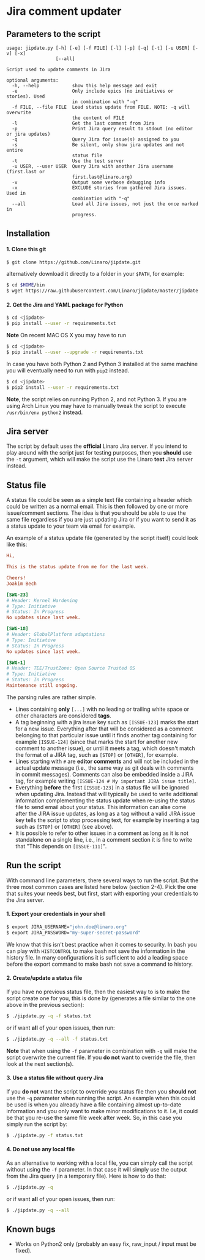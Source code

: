 # Jira comment updater

## Parameters to the script

```
usage: jipdate.py [-h] [-e] [-f FILE] [-l] [-p] [-q] [-t] [-u USER] [-v] [-x]
                  [--all]

Script used to update comments in Jira

optional arguments:
  -h, --help            show this help message and exit
  -e                    Only include epics (no initiatives or stories). Used
                        in combination with "-q"
  -f FILE, --file FILE  Load status update from FILE. NOTE: -q will overwrite
                        the content of FILE
  -l                    Get the last comment from Jira
  -p                    Print Jira query result to stdout (no editor or jira updates)
  -q                    Query Jira for issue(s) assigned to you
  -s                    Be silent, only show jira updates and not entire
                        status file
  -t                    Use the test server
  -u USER, --user USER  Query Jira with another Jira username (first.last or
                        first.last@linaro.org)
  -v                    Output some verbose debugging info
  -x                    EXCLUDE stories from gathered Jira issues. Used in
                        combination with "-q"
  --all                 Load all Jira issues, not just the once marked in
                        progress.
```

## Installation
#### 1. Clone this git
```bash
$ git clone https://github.com/Linaro/jipdate.git
```

alternatively download it directly to a folder in your `$PATH`, for example:
```bash
$ cd $HOME/bin
$ wget https://raw.githubusercontent.com/Linaro/jipdate/master/jipdate.py
```

#### 2. Get the Jira and YAML package for Python
```bash
$ cd <jipdate>
$ pip install --user -r requirements.txt
```

**Note** On recent MAC OS X you may have to run
```bash
$ cd <jipdate>
$ pip install --user --upgrade -r requirements.txt
```

In case you have both Python 2 and Python 3 installed at the same machine you
will eventually need to run with `pip2` instead.
```bash
$ cd <jipdate>
$ pip2 install --user -r requirements.txt
```

**Note**, the script relies on running Python 2, and not Python 3.  If you are
using Arch Linux you may have to manually tweak the script to execute
`/usr/bin/env python2` instead.

## Jira server
The script by default uses the **official** Linaro Jira server. If you intend to
play around with the script just for testing purposes, then you **should** use
the `-t` argument, which will make the script use the Linaro **test** Jira
server instead.

## Status file
A status file could be seen as a simple text file containing a header which
could be written as a normal email. This is then followed by one or more
issue/comment sections. The idea is that you should be able to use the same file
regardless if you are just updating Jira or if you want to send it as a status
update to your team via email for example.

An example of a status update file (generated by the script itself) could look
like this:
```ini
Hi,

This is the status update from me for the last week.

Cheers!
Joakim Bech

[SWG-23]
# Header: Kernel Hardening
# Type: Initiative
# Status: In Progress
No updates since last week.

[SWG-18]
# Header: GlobalPlatform adaptations
# Type: Initiative
# Status: In Progress
No updates since last week.

[SWG-1]
# Header: TEE/TrustZone: Open Source Trusted OS
# Type: Initiative
# Status: In Progress
Maintenance still ongoing.

```
The parsing rules are rather simple.
* Lines containing **only** `[...]` with no leading or trailing white space or
  other characters are considered **tags**.
* A tag beginning with a jira issue key such as `[ISSUE-123]` marks the start
  for a new issue.  Everything after that will be considered as a comment
  belonging to that particular issue until it finds another tag
  containing for example `[ISSUE-124]` (since that marks the start for another
  new comment to another issue), or until it meets a tag, which doesn't match
  the format of a JIRA tag, such as `[STOP]` or `[OTHER]`, for example.
* Lines starting with `#` are **editor comments** and will not be included in
  the actual update message (i.e., the same way as git deals with comments in
  commit messages).  Comments can also be embedded inside a JIRA tag, for
  example writing `[ISSUE-124 # My important JIRA issue title]`.
* Everything **before** the first `[ISSUE-123]` in a status file will be ignored
  when updating Jira. Instead that will typically be used to write additional
  information complementing the status update when re-using the status file to
  send email about your status.  This information can alse come after the JIRA
  issue updates, as long as a tag without a valid JIRA issue key tells the
  script to stop processing text, for example by inserting a tag such as
  `[STOP]` or `[OTHER]` (see above).
* It is possible to refer to other issues in a comment as long as it is not
  standalone on a single line, i.e., in a comment section it is fine to write that
  "This depends on `[ISSUE-111]`".

## Run the script
With command line parameters, there several ways to run the script. But the three
most common cases are listed here below (section 2-4). Pick the one that suites
your needs best, but first, start with exporting your credentials to the Jira
server.
#### 1. Export your credentials in your shell
```bash
$ export JIRA_USERNAME="john.doe@linaro.org"
$ export JIRA_PASSWORD="my-super-secret-password"
```
We know that this isn't best practice when it comes to security. In bash you can
play with `HISTCONTROL` to make bash not save the information in the history
file. In many configurations it is sufficient to add a leading space before the
export command to make bash not save a command to history.

#### 2. Create/update a status file
If you have no previous status file, then the easiest way to is to make the
script create one for you, this is done by (generates a file similar to the one
above in the previous section):
```bash
$ ./jipdate.py -q -f status.txt
```

or if want **all** of your open issues, then run:
```bash
$ ./jipdate.py -q --all -f status.txt
```

**Note** that when using the `-f` parameter in combination with `-q` will make
the script overwrite the current file. If you **do not** want to override the
file, then look at the next section(s).

#### 3. Use a status file without query Jira
If you **do not** want the script to override you status file then you **should
not** use the `-q` parameter when running the script. An example when this could
be used is when you already have a file containing almost up-to-date information
and you only want to make minor modifications to it. I.e, it could be that you
re-use the same file week after week. So, in this case you simply run the script
by:
```bash
$ ./jipdate.py -f status.txt
```

#### 4. Do not use any local file
As an alternative to working with a local file, you can simply call the script
without using the `-f` parameter. In that case it will simply use the output
from the Jira query (in a temporary file). Here is how to do that:
```bash
$ ./jipdate.py -q
```

or if want **all** of your open issues, then run:
```bash
$ ./jipdate.py -q --all
```

## Known bugs
* Works on Python2 only (probably an easy fix, raw_input / input must be fixed).
